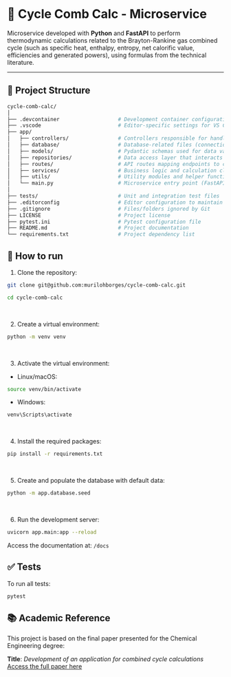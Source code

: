# 🔬 Cycle Comb Calc - Microservice

Microservice developed with **Python** and **FastAPI** to perform thermodynamic calculations related to the Brayton-Rankine gas combined cycle (such as specific heat, enthalpy, entropy, net calorific value, efficiencies and generated powers), using formulas from the technical literature.

---

## 📁 Project Structure

```bash
cycle-comb-calc/
│
├── .devcontainer                   # Development container configuration (for VS Code Remote Containers)
├── .vscode                         # Editor-specific settings for VS Code
├── app/
│   ├── controllers/                # Controllers responsible for handling endpoint actions
│   ├── database/                   # Database-related files (connection, initialization, seeding)
│   ├── models/                     # Pydantic schemas used for data validation and serialization
│   ├── repositories/               # Data access layer that interacts with the database
│   ├── routes/                     # API routes mapping endpoints to controllers
│   ├── services/                   # Business logic and calculation classes of the application
│   ├── utils/                      # Utility modules and helper functions
│   └── main.py                     # Microservice entry point (FastAPI)
│
├── tests/                          # Unit and integration test files
├── .editorconfig                   # Editor configuration to maintain consistent code style
├── .gitignore                      # Files/folders ignored by Git
├── LICENSE                         # Project license
├── pytest.ini                      # Pytest configuration file
├── README.md                       # Project documentation
└── requirements.txt                # Project dependency list
```


## 🚀 How to run

1. Clone the repository:
```bash
git clone git@github.com:murilohborges/cycle-comb-calc.git

cd cycle-comb-calc
```
<br>

2. Create a virtual environment:
```bash
python -m venv venv
```
<br>

3. Activate the virtual environment:
- Linux/macOS:
```bash
source venv/bin/activate
```
- Windows:
```bash
venv\Scripts\activate
```
<br>

4. Install the required packages:
```bash
pip install -r requirements.txt
```
<br>

5. Create and populate the database with default data:
```bash
python -m app.database.seed
```
<br>

6. Run the development server:
```bash
uvicorn app.main:app --reload
```
Access the documentation at: ```/docs```


## ✅ Tests
To run all tests:
```
pytest
```

## 📚 Academic Reference

This project is based on the final paper presented for the Chemical Engineering degree:

**Title**: *Development of an application for combined cycle calculations*
<br>
[Access the full paper here](https://admin-pergamum.ifsuldeminas.edu.br/pergamumweb/vinculos/000064/00006417.pdf)


